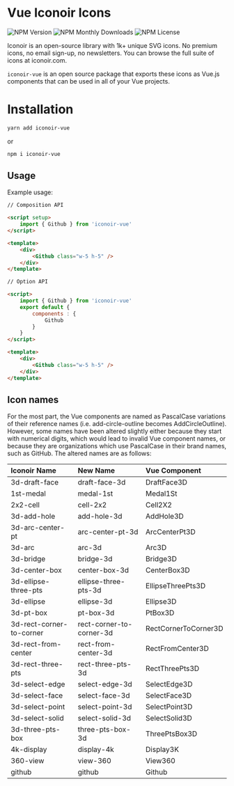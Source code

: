 # Vue Iconoir Icons

![NPM Version](https://img.shields.io/npm/v/iconoir-vue?style=flat-square) ![NPM Monthly Downloads](https://img.shields.io/npm/dm/iconoir-vue?style=flat-square) ![NPM License](https://img.shields.io/npm/l/iconoir-vue?style=flat-square)
 
Iconoir is an open-source library with 1k+ unique SVG icons. No premium icons, no email sign-up, no newsletters. You can browse the full suite of icons at iconoir.com.

`iconoir-vue` is an open source package that exports these icons as Vue.js components that can be used in all of your Vue projects.

# Installation
```bash
yarn add iconoir-vue
```
or
```bash
npm i iconoir-vue
```

## Usage

Example usage:
```html
// Composition API

<script setup>
    import { Github } from 'iconoir-vue'
</script>

<template>
    <div>
        <Github class="w-5 h-5" />
    </div>
</template>
```

```html
// Option API

<script>
    import { Github } from 'iconoir-vue'
    export default {
        components : {
            Github
        } 
    }
</script>

<template>
    <div>
        <Github class="w-5 h-5" />
    </div>
</template>
```

## Icon names
For the most part, the Vue components are named as PascalCase variations of their reference names (i.e. add-circle-outline becomes AddCircleOutline). However, some names have been altered slightly either because they start with numerical digits, which would lead to invalid Vue component names, or because they are organizations which use PascalCase in their brand names, such as GitHub. The altered names are as follows:

| Iconoir Name | New Name |  Vue Component |
|:--------|:-----|:-----------|
| 3d-draft-face | draft-face-3d | DraftFace3D |
| 1st-medal | medal-1st | Medal1St |
| 2x2-cell | cell-2x2 | Cell2X2 |
| 3d-add-hole | add-hole-3d | AddHole3D |
| 3d-arc-center-pt | arc-center-pt-3d | ArcCenterPt3D |
| 3d-arc | arc-3d | Arc3D |
| 3d-bridge | bridge-3d | Bridge3D |
| 3d-center-box | center-box-3d | CenterBox3D |
| 3d-ellipse-three-pts | ellipse-three-pts-3d | EllipseThreePts3D |
| 3d-ellipse | ellipse-3d | Ellipse3D |
| 3d-pt-box | pt-box-3d | PtBox3D |
| 3d-rect-corner-to-corner | rect-corner-to-corner-3d | RectCornerToCorner3D |
| 3d-rect-from-center | rect-from-center-3d | RectFromCenter3D |
| 3d-rect-three-pts | rect-three-pts-3d | RectThreePts3D |
| 3d-select-edge | select-edge-3d | SelectEdge3D |
| 3d-select-face | select-face-3d | SelectFace3D |
| 3d-select-point | select-point-3d | SelectPoint3D |
| 3d-select-solid | select-solid-3d | SelectSolid3D |
| 3d-three-pts-box | three-pts-box-3d | ThreePtsBox3D |
| 4k-display | display-4k | Display3K |
| 360-view | view-360 | View360 |
| github | github | Github |
